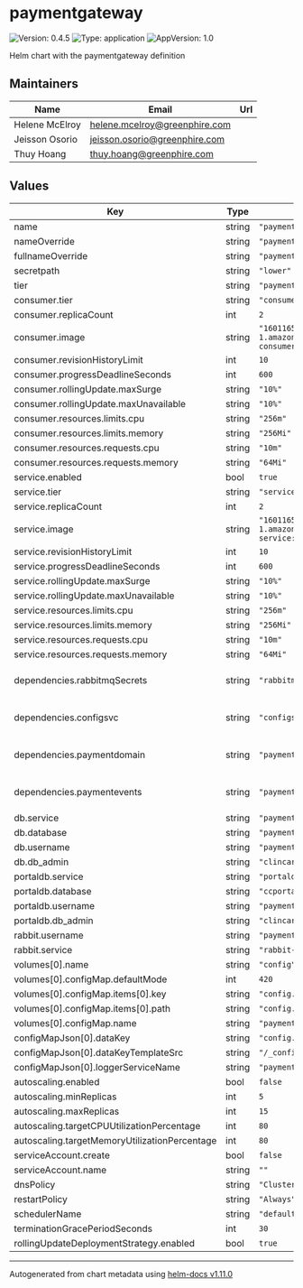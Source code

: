 # paymentgateway

![Version: 0.4.5](https://img.shields.io/badge/Version-0.4.5-informational?style=flat-square) ![Type: application](https://img.shields.io/badge/Type-application-informational?style=flat-square) ![AppVersion: 1.0](https://img.shields.io/badge/AppVersion-1.0-informational?style=flat-square)

Helm chart with the paymentgateway definition

## Maintainers

| Name | Email | Url |
| ---- | ------ | --- |
| Helene McElroy | <helene.mcelroy@greenphire.com> |  |
| Jeisson Osorio | <jeisson.osorio@greenphire.com> |  |
| Thuy Hoang | <thuy.hoang@greenphire.com> |  |

## Values

| Key | Type | Default | Description |
|-----|------|---------|-------------|
| name | string | `"paymentgateway"` |  |
| nameOverride | string | `"paymentgateway"` |  |
| fullnameOverride | string | `"paymentgateway"` |  |
| secretpath | string | `"lower"` |  |
| tier | string | `"payment"` |  |
| consumer.tier | string | `"consumer"` |  |
| consumer.replicaCount | int | `2` |  |
| consumer.image | string | `"160116585046.dkr.ecr.us-east-1.amazonaws.com/clincard/paymentgateway-consumer:2.0.0"` |  |
| consumer.revisionHistoryLimit | int | `10` |  |
| consumer.progressDeadlineSeconds | int | `600` |  |
| consumer.rollingUpdate.maxSurge | string | `"10%"` |  |
| consumer.rollingUpdate.maxUnavailable | string | `"10%"` |  |
| consumer.resources.limits.cpu | string | `"256m"` |  |
| consumer.resources.limits.memory | string | `"256Mi"` |  |
| consumer.resources.requests.cpu | string | `"10m"` |  |
| consumer.resources.requests.memory | string | `"64Mi"` |  |
| service.enabled | bool | `true` |  |
| service.tier | string | `"service"` |  |
| service.replicaCount | int | `2` |  |
| service.image | string | `"160116585046.dkr.ecr.us-east-1.amazonaws.com/clincard/paymentgateway-service:2.0.0"` |  |
| service.revisionHistoryLimit | int | `10` |  |
| service.progressDeadlineSeconds | int | `600` |  |
| service.rollingUpdate.maxSurge | string | `"10%"` |  |
| service.rollingUpdate.maxUnavailable | string | `"10%"` |  |
| service.resources.limits.cpu | string | `"256m"` |  |
| service.resources.limits.memory | string | `"256Mi"` |  |
| service.resources.requests.cpu | string | `"10m"` |  |
| service.resources.requests.memory | string | `"64Mi"` |  |
| dependencies.rabbitmqSecrets | string | `"rabbitmq-secrets"` | Secrets service dependency **Rabbit-mq** |
| dependencies.configsvc | string | `"configsvc"` | Service dependency [configsvc](https://github.com/Greenphire/clincard-config/tree/uat/charts/clincard/subcharts/configsvc) |
| dependencies.paymentdomain | string | `"paymentdomain"` | Service dependency [paymentdomain](https://github.com/Greenphire/clincard-config/tree/uat/charts/clincard/subcharts/paymentdomain) |
| dependencies.paymentevents | string | `"paymentevents"` | Service dependency [paymentevents](https://github.com/Greenphire/clincard-config/tree/uat/charts/clincard/subcharts/paymentevents) |
| db.service | string | `"paymentdb-postgres"` |  |
| db.database | string | `"paymentgateway"` |  |
| db.username | string | `"paymentgateway"` |  |
| db.db_admin | string | `"clincard"` |  |
| portaldb.service | string | `"portaldb-postgres"` |  |
| portaldb.database | string | `"ccportaldatabase"` |  |
| portaldb.username | string | `"paymentgateway"` |  |
| portaldb.db_admin | string | `"clincard"` |  |
| rabbit.username | string | `"payments"` |  |
| rabbit.service | string | `"rabbit-rabbitmq-ha"` |  |
| volumes[0].name | string | `"config"` |  |
| volumes[0].configMap.defaultMode | int | `420` |  |
| volumes[0].configMap.items[0].key | string | `"config.json"` |  |
| volumes[0].configMap.items[0].path | string | `"config.json"` |  |
| volumes[0].configMap.name | string | `"paymentgateway"` |  |
| configMapJson[0].dataKey | string | `"config.json"` |  |
| configMapJson[0].dataKeyTemplateSrc | string | `"/_configmap.json.tpl"` |  |
| configMapJson[0].loggerServiceName | string | `"paymentgateway"` |  |
| autoscaling.enabled | bool | `false` |  |
| autoscaling.minReplicas | int | `5` |  |
| autoscaling.maxReplicas | int | `15` |  |
| autoscaling.targetCPUUtilizationPercentage | int | `80` |  |
| autoscaling.targetMemoryUtilizationPercentage | int | `80` |  |
| serviceAccount.create | bool | `false` |  |
| serviceAccount.name | string | `""` |  |
| dnsPolicy | string | `"ClusterFirst"` |  |
| restartPolicy | string | `"Always"` |  |
| schedulerName | string | `"default-scheduler"` |  |
| terminationGracePeriodSeconds | int | `30` |  |
| rollingUpdateDeploymentStrategy.enabled | bool | `true` |  |

----------------------------------------------
Autogenerated from chart metadata using [helm-docs v1.11.0](https://github.com/norwoodj/helm-docs/releases/v1.11.0)
